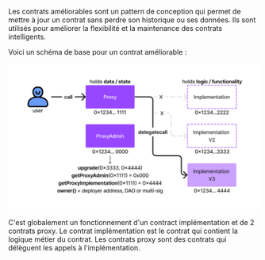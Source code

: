 Les contrats améliorables sont un pattern de conception qui permet de mettre à jour un contrat sans perdre son historique ou ses données. Ils sont utilisés pour améliorer la flexibilité et la maintenance des contrats intelligents.

Voici un schéma de base pour un contrat améliorable :

![alt text](image.png)

C'est globalement un fonctionnement d'un contract implémentation et de 2 contrats proxy. Le contrat implémentation est le contrat qui contient la logique métier du contrat. Les contrats proxy sont des contrats qui délèguent les appels à l'implémentation.